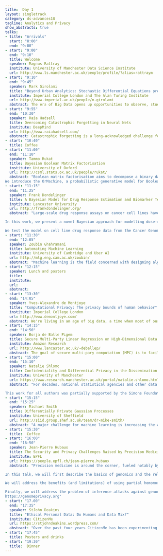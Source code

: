```yaml
---
title:  Day 1
layout: singletrack
category: ds-advances18
tagline: Analytics and Privacy
show_abstracts: true
talks:
- title: "Arrivals"
  start: "8:00"
  end: "9:00"
- start: "9:00"
  end: "9:10"
  title: Welcome 
  speaker: Magnus Rattray
  institute: University of Manchester Data Science Institute
  url: http://www.ls.manchester.ac.uk/people/profile/?alias=rattraym
- start: "9:10"
  end: "9:45"
  speaker: Mark Girolami
  title: "Beyond Urban Analytics: Stochastic Differential Equations provide Insights to Retail Development in Cities"
  institute: Imperial College London and The Alan Turing Institute
  url: http://www.imperial.ac.uk/people/m.girolami
  abstract: The era of Big Data opens up opportunities to observe, study, manage and optimize the evolution of complex systems. One example of practical importance is urban structure which has given rise to urban analytics that is reliant on observational data. However the dynamics of economic and social systems have long been described by systems of non-linear first-order differential equations. Whilst this mathematical formalism provides a reasonable model of urban structure, it is somewhat restrictive owing to uncertainties arising in the modelling process and the lack of assimilation of observational data. Such shortcomings can be addressed to some degree by developing a statistical representation of urban flow structure, based on systems of stochastic differential equations. Taking urban retail development as a use case a model which is ergodic and whose invariant measure encodes our knowledge of spatio-temporal interactions is considered. Taking urban data for retail development in the city of London we proceed by performing inference and prediction in a Bayesian setting, and explore the resulting probability distributions over retail evolution with a position-specific metropolis-adjusted Langevin algorithm and Pre-Conditioned Crank-Nicholson MCMC. Insights into possible futures based on policy based interventions are discussed. This is joint work with Louis Ellam and Sir Alan Wilson.
- start: "9:55"
  end: "10:30"
  speaker: Raia Hadsell
  title: Overcoming Catastrophic Forgetting in Neural Nets
  institute: DeepMind
  url: http://www.raiahadsell.com/
  abstract: Catastrophic forgetting is a long-acknowledged challenge for neural networks. This phenomenon has become increasingly relevant as we move beyond static datasets towards AGI systems that learn online, from sequential experience. I will describe new learning methods that enable stable, data-efficient end-to-end learning while mitigating forgetting, and show how these methods can be used to train agents to navigate complex simulated environments.
- start: "10:40"
  title: Coffee
- start: "11:00"
  end: "11:10"
  speaker: Tammo Rukat
  title: Bayesian Boolean Matrix Factorisation
  institute: University of Oxford
  url: http://csml.stats.ox.ac.uk/people/rukat/
  abstract: "Boolean matrix factorisation aims to decompose a binary data matrix into an approximate Boolean product of two low rank, binary matrices: one containing meaningful patterns, the other quantifying how the observations can be expressed as a combination of these patterns. 
We introduce the OrMachine, a probabilistic generative model for Boolean matrix factorisation and derive a Metropolised Gibbs sampler that facilitates efficient parallel posterior inference. On real world and simulated data, our method outperforms all currently existing approaches for Boolean matrix factorisation and completion. This is the first method to provide full posterior inference for Boolean Matrix factorisation which is relevant in applications, e.g. for controlling false positive rates in collaborative filtering and, crucially, improves the interpretability of the inferred patterns. The proposed algorithm scales to large datasets as we demonstrate by analysing single cell gene expression data in 1.3 million mouse brain cells across 11 thousand genes on commodity hardware."
- start: "11:15"
  end: "11.25"
  speaker: Frank Dondelinger
  title: A Bayesian Model for Drug Response Estimation and Biomarker Testing using Gaussian Processes
  institute: Lancaster University
  url: http://frankdondelinger.org/
  abstract: "Large-scale drug response assays on cancer cell lines have in recent years produced a wealth of data that benefits cancer treatment, drug development and biomarker discovery (see e.g. Barretina et al. 2012, Garnett et al. 2012). The raw data from these experiments usually takes the form of a dose-response curve. The default approach for analysing this data is to fit a sigmoidal curve to the measurements, and extract summary values that reflect the drug response, such as the IC50 and area under the curve (AUC). 

In this work, we present a novel Bayesian approach for modelling dose-response curves using Gaussian processes (GPs). Our model has several advantages over the sigmoid fit: 1) it is non-parametric and allows us to fit a variety of responses; 2) it allows for a hierarchical Bayesian setup with information sharing across different curves; and 3) we automatically obtain a measure of the uncertainty of our curve fits from the variance of the Gaussian process. We extend the model with a Bayesian biomarker testing framework that allows us to test for a difference in the proportion of responsive curves in mutated versus wild type cell lines. 

We test the model on cell line drug response data from the Cancer Genome Project (Garnett et al. 2012, Iorio et al. 2016). The data consists of 256 anti-cancer drugs assayed on ~1,000 cancer cell lines. While our curve fits are in agreement with sigmoidal fits on the majority of cell lines when comparing summary measures, we demonstrate that the Gaussian process model shows greater robustness to outliers and to unusual response patterns. The Bayesian testing model successfully identifies known biomarkers, and is able to leverage information about the complete dose-response curve, rather than relying on summary measures."
- start: "11:30"
  end: "12:05"
  speaker: Zoubin Ghahramani
  title: Automating Machine Learning
  institute: University of Cambridge and Uber AI
  url: http://mlg.eng.cam.ac.uk/zoubin/
  abstract: "Machine learning is the field concerned with designing algorithms that allow computers to learn from data. Ironically, machine learning systems are currently hand-built by experts in a slow, laborious and error-prone manner. I will describe three directions of research which aim to truly automate machine learning: the Automatic Statistician; Turing: a new Probabilistic Programming language based on Julia; and the rational allocation of computational resources."
- start: "12:15"
  speaker: Lunch and posters
  title:
  institute:
  url:
  abstract:
- start: "13:30"
  end: "14:05"
  speaker: Yves-Alexandre de Montjoye
  title: "Computational Privacy: The privacy bounds of human behavior"
  institute: Imperial College London
  url: http://www.demontjoye.com/
  abstract: We're living in an age of big data, a time when most of our movements and actions are collected and stored in real time. Large-scale mobile phone, credit card, or browsing datasets dramatically increase our capacity to measure, understand, and potentially affect the behavior of individuals and collectives. The use of this data, however, raise legitimate privacy concerns. In this talk, I will first show how the mere absence of obvious identifiers such as name or phone number is often not enough to prevent re-identification. I will then discuss how, as the use of this data progress, it will become increasingly important to consider whether sensitive information can be inferred from apparently innocuous data. Finally, I will discuss the impact of metadata on society and some of solutions we are developing to allow behavioral metadata to be used in a privacy-conscientious way.
- start: "14:15"
  end: "14:50"
  speaker: Borja de Balle Pigem
  title: Secure Multi-Party Linear Regression on High-Dimensional Data
  institute: Amazon Research
  url: http://www.lancaster.ac.uk/~deballep/
  abstract: The goal of secure multi-pary computation (MPC) is to facilitate the evaluation of functionalities that depend on the private inputs of several distrusting parties in a privacy preserving manner. I will start my talk by discussing potential applications of secure MPC to machine learning and the relation between MPC and other well-known privacy frameworks like differential privacy. Then I will present our recent work on secure MPC protocols for linear regression on distributed databases. By combining several tools from the MPC literature we obtain scalable solutions that can solve problems with millions of records and hundreds of features in a matter of minutes. Some crucial implementation details will be discussed, including the role of fixed-point arithmetic and a robust conjugate gradient descent solver for private linear systems. An implementation of our protocols based on the Obliv-C framework is available as open source. 
- start: "15:00"
  end: "15:10"
  speaker: Natalie Shlomo
  title: Confidentiality and Differential Privacy in the Dissemination of Frequency Tables
  institute: Univerity of Manchester
  url: https://www.research.manchester.ac.uk/portal/natalie.shlomo.html
  abstract: "For decades, national statistical agencies and other data custodians have been publishing frequency tables based on census, survey and administrative data. In order to protect the confidentiality of individuals represented in the data, tables based on original data are modified before release. Recently, in response to user demand for more flexible and responsive table publication services, frequency table publication schemes have been augmented with on-line table generating servers such as the US Census Bureau FactFinder and the Australian Bureau of Statistics TableBuilder. These systems allow users to build their own custom tables, and make use of automated perturbation routines to protect confidentiality. Motivated by the growing popularity of table generating servers, in this paper we study confidentiality protection for perturbed frequency tables, including the trade-off with analytical utility. Confidentiality protection is assessed in terms of the differential privacy standard, and this paper can be used as a practical introduction to differential privacy, to calculations related to its application, and to the relationship between confidentiality protection and utility. 

This work for all authors was partially supported by the Simons Foundation. All authors thank the Isaac Newton Institute for Mathematical Sciences, University of Cambridge, for its support and hospitality during the programme Data Linkage and Anonymisation which was supported by EPSRC grant EP/K032208/1."
- start: "15:15"
  end: "15:25"
  speaker: Michael Smith
  title: Differentially Private Gaussian Processes
  institute: University of Sheffield
  url: http://siid.group.shef.ac.uk/team/dr-mike-smith/
  abstract: "A major challenge for machine learning is increasing the availability of data while respecting the privacy of individuals. Differential privacy is a framework which allows algorithms to have provable privacy guarantees. Gaussian processes are a widely used approach for dealing with uncertainty in functions. We propose a method using Gaussian Processes to provide Differentially Private predictions by bounding the posterior mean function's sensitivity. We then improve this method by considering a subset of test points and crafting the DP noise covariance structure to efficiently protect the training data, while minimising the scale of the added noise. We find that, for the datasets used, this perturbed Gaussian Process method achieves the greatest accuracy, while still providing privacy guarantees, and offers practical Differential Privacy for regression over multiple dimensions. Together these methods provide a starter toolkit for combining differential privacy and Gaussian processes."
- start: "15:30"
  title:  Coffee
- start: "16:00"
  end: "16:50"
  speaker: Jean-Pierre Hubaux
  title: The Security and Privacy Challenges Raised by Precision Medicine
  institute: EPFL
  url: https://people.epfl.ch/jean-pierre.hubaux
  abstract: "Precision medicine is around the corner, fueled notably by the immense progress achieved on the front of genome sequencing. This is clearly a desirable evolution, but the security and privacy implications absolutely need to be tackled.

In this talk, we will first describe the basics of genomics and the relevance for precision medicine. We will then mention the numerous threats induced by precision medicine in general (including the “quantified self”) and by genomics in particular. Moreover, we will discuss possible IT architectures for genomic (and phenotypic) data generation, processing, and protection, and present the solutions envisioned by the (few) researchers working on the topic.

We will address the benefits (and limitations) of using partial homomorphic encryption for the protection of genomic data, and mention the pros and cons of the Paillier and ElGamal schemes. We will also discuss the potential of lattice-based encryption. We will detail the system we are currently developing for the privacy-conscious sharing of data between Swiss hospitals, as well as the investigations made by the Global Alliance for Genomics and Health (GA4GH).

Finally, we will address the problem of inference attacks against genome databases and discuss the implications for kinship. The community Web site we have set up on the topic of genome privacy and security can be found at:
https://genomeprivacy.org"
- start: "17.00"
  end: "17:35"
  speaker: StJohn Deakins
  title: "Ethical Personal Data: Do Humans and Data Mix?"
  institute: CitizenMe
  url: https://stjohndeakins.wordpress.com/
  abstract: "Over the past four years CitizenMe has been experimenting with building an Ethical Human Data platform, working to give Digital Citizens better control over the use of their data, and the value derived from it.  In this talk StJohn will share their discoveries, the benefits of Citizen participation, and the implications for the processing of personal data. "
- start: "17:45"
  title: Posters and drinks
- start: "19:30"
  title:  Dinner
---
```



